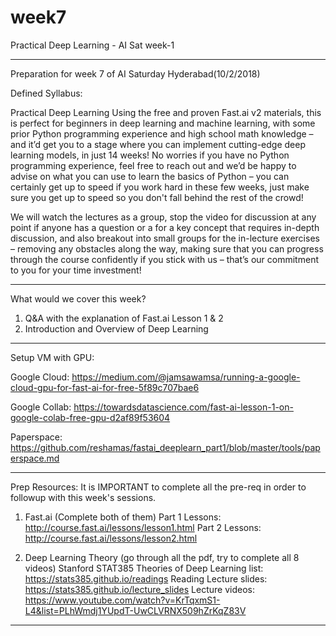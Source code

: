 # week7
Practical Deep Learning - AI Sat week-1

-----------
Preparation for week 7 of AI Saturday Hyderabad(10/2/2018)

Defined Syllabus:

Practical Deep Learning
Using the free and proven Fast.ai v2 materials, this is perfect for beginners in deep learning and machine learning, with some prior Python programming experience and high school math knowledge – and it’d get you to a stage where you can implement cutting-edge deep learning models, in just 14 weeks! No worries if you have no Python programming experience, feel free to reach out and we’d be happy to advise on what you can use to learn the basics of Python – you can certainly get up to speed if you work hard in these few weeks, just make sure you get up to speed so you don't fall behind the rest of the crowd!

We will watch the lectures as a group, stop the video for discussion at any point if anyone has a question or a for a key concept that requires in-depth discussion, and also breakout into small groups for the in-lecture exercises – removing any obstacles along the way, making sure that you can progress through the course confidently if you stick with us – that’s our commitment to you for your time investment!

-------------------------

What would we cover this week?

1. Q&A with the explanation of Fast.ai Lesson 1 & 2
2. Introduction and Overview of Deep Learning

-------------------------------------

Setup VM with GPU:

Google Cloud:
https://medium.com/@jamsawamsa/running-a-google-cloud-gpu-for-fast-ai-for-free-5f89c707bae6

Google Collab:
https://towardsdatascience.com/fast-ai-lesson-1-on-google-colab-free-gpu-d2af89f53604

Paperspace:
https://github.com/reshamas/fastai_deeplearn_part1/blob/master/tools/paperspace.md

------------------------------------

Prep Resources:
It is IMPORTANT to complete all the pre-req in order to followup with this week's sessions.

1. Fast.ai (Complete both of them)
Part 1 Lessons: http://course.fast.ai/lessons/lesson1.html
Part 2 Lessons: http://course.fast.ai/lessons/lesson2.html

2. Deep Learning Theory (go through all the pdf, try to complete all 8 videos)
Stanford STAT385 Theories of Deep Learning
list: https://stats385.github.io/readings
Reading Lecture slides: https://stats385.github.io/lecture_slides
Lecture videos: https://www.youtube.com/watch?v=KrTqxmS1-L4&list=PLhWmdj1YUpdT-UwCLVRNX509hZrKqZ83V

-------------------------------------




